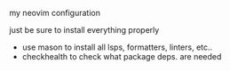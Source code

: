 my neovim configuration

just be sure to install everything properly
- use mason to install all lsps, formatters, linters, etc..
- checkhealth to check what package deps. are needed



